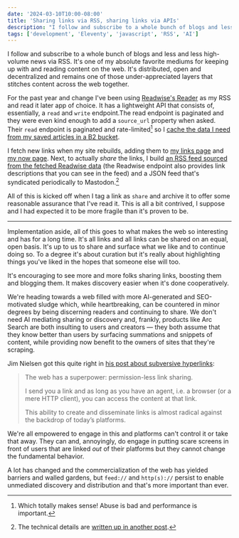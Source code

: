 ```yaml
---
date: '2024-03-10T10:00-08:00'
title: 'Sharing links via RSS, sharing links via APIs'
description: "I follow and subscribe to a whole bunch of blogs and less and less high-volume news via RSS. It's one of my absolute favorite mediums for keeping up with and reading content on the web."
tags: ['development', 'Eleventy', 'javascript', 'RSS', 'AI']
---
```

I follow and subscribe to a whole bunch of blogs and less and less high-volume news via RSS. It's one of my absolute favorite mediums for keeping up with and reading content on the web. It's distributed, open and decentralized and remains one of those under-appreciated layers that stitches content across the web together.<!-- excerpt -->

For the past year and change I've been using [Readwise's Reader](https://readwise.io/read) as my RSS and read it later app of choice. It has a lightweight API that consists of, essentially, a `read` and `write` endpoint.The read endpoint is paginated and they were even kind enough to add a `source_url` property when asked. Their `read` endpoint is paginated and rate-limited[^1] so I [cache the data I need from my saved articles in a B2 bucket](https://coryd.dev/posts/2024/using-b2-as-a-json-data-store/).

I fetch new links when my site rebuilds, adding them to [my links page](https://coryd.dev/links) and [my now page](https://coryd.dev/now#links). Next, to actually *share* the links, I build [an RSS feed sourced from the fetched Readwise data](https://feedpress.me/coryd-links) (the Readwise endpoint also provides link descriptions that you can see in the feed) and a JSON feed that's syndicated periodically to Mastodon.[^2]

All of this is kicked off when I tag a link as `share` and archive it to offer some reasonable assurance that I've read it. This is all a bit contrived, I suppose and I had expected it to be more fragile than it's proven to be.

---

Implementation aside, all of this goes to what makes the web so interesting and has for a long time. It's all links and all links can be shared on an equal, open basis. It's up to us to share and surface what we like and to continue doing so. To a degree it's about curation but it's really about highlighting things you've liked in the hopes that someone else will too.

It's encouraging to see more and more folks sharing links, boosting them and blogging them. It makes discovery easier when it's done cooperatively.

We're heading towards a web filled with more AI-generated and SEO-motivated sludge which, while heartbreaking, can be countered in minor degrees by being discerning readers and continuing to share. We don't need AI mediating sharing or discovery and, frankly, products like Arc Search are both insulting to users and creators — they both assume that they know better than users by surfacing summations and snippets of content, while providing now benefit to the owners of sites that they're scraping.

Jim Nielsen got this quite right in [his post about subversive hyperlinks](https://blog.jim-nielsen.com/2024/the-subversive-hyperlink/):

> The web has a superpower: permission-less link sharing.
>
> I send you a link and as long as you have an agent, i.e. a browser (or a mere HTTP client), you can access the content at that link.
>
> This ability to create and disseminate links is almost radical against the backdrop of today’s platforms.

We're all empowered to engage in this and platforms can't control it or take that away. They can and, annoyingly, do engage in putting scare screens in front of users that are linked *out* of their platforms but they cannot change the fundamental behavior.

A lot has changed and the commercialization of the web has yielded barriers and walled gardens, but `feed://` and `http(s)://` persist to enable unmediated discovery and distribution and that's more important than ever.

[^1]: Which totally makes sense! Abuse is bad and performance is important.
[^2]: The technical details are [written up in another post](https://coryd.dev/posts/2024/link-blogging-using-readwise/).